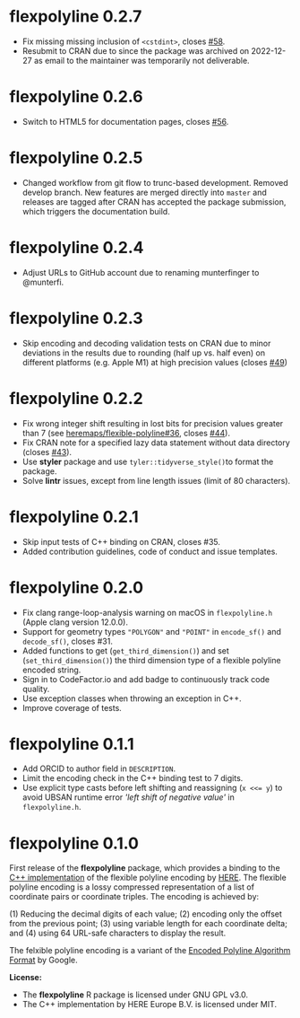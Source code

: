 # flexpolyline 0.2.7

* Fix missing missing inclusion of `<cstdint>`, closes [#58](https://github.com/munterfi/flexpolyline/issues/58).
* Resubmit to CRAN due to since the package was archived on 2022-12-27 as email to the maintainer was temporarily not deliverable.

# flexpolyline 0.2.6

* Switch to HTML5 for documentation pages, closes [#56](https://github.com/munterfi/flexpolyline/issues/56).

# flexpolyline 0.2.5

* Changed workflow from git flow to trunc-based development. Removed develop branch. New features are merged directly into `master` and releases are tagged after CRAN has accepted the package submission, which triggers the documentation build.

# flexpolyline 0.2.4

* Adjust URLs to GitHub account due to renaming munterfinger to @munterfi.

# flexpolyline 0.2.3

* Skip encoding and decoding validation tests on CRAN due to minor deviations in the results due to rounding (half up vs. half even) on different platforms (e.g. Apple M1) at high precision values (closes [#49](https://github.com/munterfi/flexpolyline/issues/49))

# flexpolyline 0.2.2

* Fix wrong integer shift resulting in lost bits for precision values greater than 7 (see [heremaps/flexible-polyline#36](https://github.com/heremaps/flexible-polyline/issues/36), closes [#44](https://github.com/munterfi/flexpolyline/issues/44)).
* Fix CRAN note for a specified lazy data statement without data directory (closes [#43](https://github.com/munterfi/flexpolyline/issues/43)).
* Use **styler** package and use `tyler::tidyverse_style()`to format the package.
* Solve **lintr** issues, except from line length issues (limit of 80 characters).

# flexpolyline 0.2.1

* Skip input tests of C++ binding on CRAN, closes #35.
* Added contribution guidelines, code of conduct and issue templates.

# flexpolyline 0.2.0

* Fix clang range-loop-analysis warning on macOS in `flexpolyline.h` (Apple clang version 12.0.0).
* Support for geometry types `"POLYGON"` and `"POINT"` in `encode_sf()` and `decode_sf()`, closes #31.
* Added functions to get (`get_third_dimension()`) and set (`set_third_dimension()`) the third dimension type of a flexible polyline encoded string.
* Sign in to CodeFactor.io and add badge to continuously track code quality.
* Use exception classes when throwing an exception in C++.
* Improve coverage of tests.

# flexpolyline 0.1.1

* Add ORCID to author field in `DESCRIPTION`.
* Limit the encoding check in the C++ binding test to 7 digits.
* Use explicit type casts before left shifting and reassigning (`x <<= y`) to avoid UBSAN runtime error *'left shift of negative value'* in `flexpolyline.h`.

# flexpolyline 0.1.0

First release of the **flexpolyline** package, which provides a binding to the
[C++ implementation](https://github.com/heremaps/flexible-polyline/tree/master/cpp) of the
flexible polyline encoding by [HERE](https://github.com/heremaps/flexible-polyline).
The flexible polyline encoding is a lossy compressed representation of a list of
coordinate pairs or coordinate triples. The encoding is achieved by:

(1) Reducing the decimal digits of each value;
(2) encoding only the offset from the previous point;
(3) using variable length for each coordinate delta; and
(4) using 64 URL-safe characters to display the result.

The felxible polyline encoding is a variant of the [Encoded Polyline Algorithm Format](https://developers.google.com/maps/documentation/utilities/polylinealgorithm) by Google.

**License:**

* The **flexpolyline** R package is licensed under GNU GPL v3.0.
* The C++ implementation by HERE Europe B.V. is licensed under MIT.
